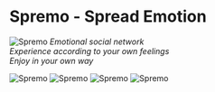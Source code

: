 # Spremo - Spread Emotion
![Spremo](https://res.cloudinary.com/nghiawebgamejava/image/upload/v1654957375/spremo_draw_161.png)
_Emotional social network_ </br>
_Experience according to your own feelings_ </br>
_Enjoy in your own way_ </br>

![Spremo](https://res.cloudinary.com/nghiawebgamejava/image/upload/v1655366055/emotion/aac103633f2ffc71a53e_svk4ka.jpg)
![Spremo](https://res.cloudinary.com/nghiawebgamejava/image/upload/v1655366157/emotion/98e6f004d64815164c59_lkk4hl.jpg)
![Spremo](https://res.cloudinary.com/nghiawebgamejava/image/upload/v1655365931/emotion/82a91b512c1def43b60c_mj6xdb.jpg)
![Spremo](https://res.cloudinary.com/nghiawebgamejava/image/upload/v1655366401/emotion/63d32b480604c55a9c15_wdpo37.jpg)
